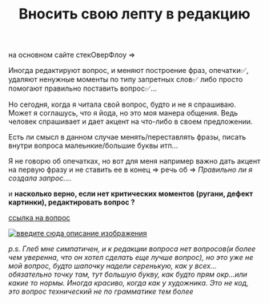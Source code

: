 ﻿---
title: "Вносить свою лепту в редакцию"
se.owner.user_id: 264178
se.owner.display_name: "Dev18"
se.owner.link: "https://ru.meta.stackoverflow.com/users/264178/dev18"
se.link: "https://ru.meta.stackoverflow.com/questions/13129/%d0%92%d0%bd%d0%be%d1%81%d0%b8%d1%82%d1%8c-%d1%81%d0%b2%d0%be%d1%8e-%d0%bb%d0%b5%d0%bf%d1%82%d1%83-%d0%b2-%d1%80%d0%b5%d0%b4%d0%b0%d0%ba%d1%86%d0%b8%d1%8e"
se.question_id: 13129
se.post_type: question
---
<p>на основном сайте стекОверФлоу =&gt;</p>
<p>Иногда редактируют вопрос, и меняют построение фраз, опечатки✅, удаляют ненужные моменты по типу запретных слов✅ либо просто помогают правильно поставить вопрос✅...</p>
<p>Но сегодня, когда я читала свой вопрос, будто и не я спрашиваю. Может я соглашусь, что я йода, но это моя манера общения. Ведь человек спрашивает и дает акцент на что-либо в своем предложении.</p>
<p>Есть ли смысл в данном случае менять/переставлять фразы, писать внутри вопроса малеьнкие/большие буквы итп...</p>
<p>Я не говорю об опечатках, но вот для меня например важно дать акцент на первую фразу и не ставить ее в конец =&gt; речь об =&gt; <em>Правильно ли я создала запрос....</em></p>
<p>и <strong>насколько верно, если нет критических моментов (ругани, дефект картинки), редактировать вопрос ?</strong></p>
<p><a href="https://ru.stackoverflow.com/questions/1552819/%d0%a1%d0%be%d0%b7%d0%b4%d0%b0%d1%82%d1%8c-%d0%b4%d0%b2%d0%b5-%d0%b4%d0%b0%d1%82%d1%8b-%d0%b2%d1%87%d0%b5%d1%80%d0%b0-%d0%b8-%d1%81%d0%b5%d0%b3%d0%be%d0%b4%d0%bd%d1%8f">ссылка на вопрос</a></p>
<p><a href="https://i.stack.imgur.com/r8kDk.png" rel="nofollow noreferrer"><img src="https://i.stack.imgur.com/r8kDk.png" alt="введите сюда описание изображения" /></a></p>
<p><em>p.s. Глеб мне симпатичен, и к редакции вопроса нет вопросов(и более чем уверенна, что он хотел сделать еще лучше вопрос), но это уже не мой вопрос, будто шапочку надели серенькую, как у всех... обязательно точку там, тут большую букву, как будто прям окр...или какие то нормы. Иногда красиво, когда как у художника. Это не код, это вопрос технический не по грамматике тем более</em></p>
